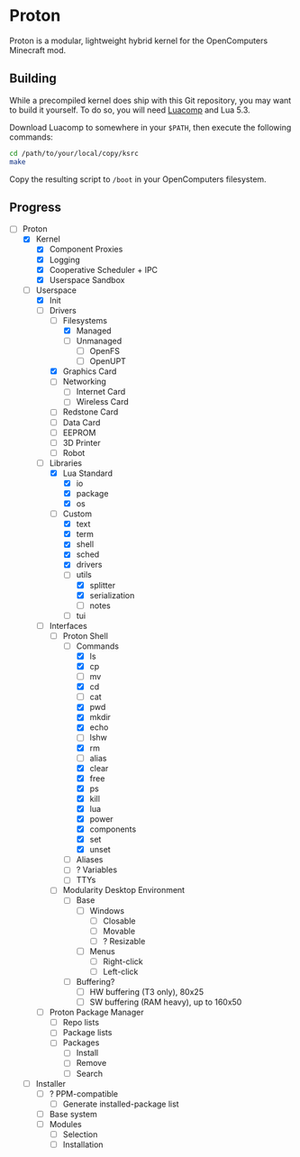 # Proton

Proton is a modular, lightweight hybrid kernel for the OpenComputers Minecraft mod.

## Building

While a precompiled kernel does ship with this Git repository, you may want to build it yourself. To do so, you will need [Luacomp](https://github.com/Adorable-Catgirl/Luacomp) and Lua 5.3.

Download Luacomp to somewhere in your `$PATH`, then execute the following commands:
```bash
cd /path/to/your/local/copy/ksrc
make
```
Copy the resulting script to `/boot` in your OpenComputers filesystem.

## Progress

- [ ] Proton
  - [X] Kernel
    - [X] Component Proxies
    - [X] Logging
    - [X] Cooperative Scheduler + IPC
    - [X] Userspace Sandbox
  - [ ] Userspace
    - [X] Init
    - [ ] Drivers
      - [ ] Filesystems
        - [X] Managed
        - [ ] Unmanaged
          - [ ] OpenFS
          - [ ] OpenUPT
      - [X] Graphics Card
      - [ ] Networking
        - [ ] Internet Card
        - [ ] Wireless Card
      - [ ] Redstone Card
      - [ ] Data Card
      - [ ] EEPROM
      - [ ] 3D Printer
      - [ ] Robot
    - [ ] Libraries
      - [X] Lua Standard
        - [X] io
        - [X] package
        - [X] os
      - [ ] Custom
        - [X] text
        - [X] term
        - [X] shell
        - [X] sched
        - [X] drivers
        - [ ] utils
          - [X] splitter
          - [X] serialization
          - [ ] notes
        - [ ] tui
    - [ ] Interfaces
      - [ ] Proton Shell
        - [ ] Commands
          - [X] ls
          - [X] cp
          - [ ] mv
          - [X] cd
          - [ ] cat
          - [X] pwd
          - [X] mkdir
          - [x] echo
          - [ ] lshw
          - [X] rm
          - [ ] alias
          - [X] clear
          - [X] free
          - [X] ps
          - [X] kill
          - [X] lua
          - [X] power
          - [X] components
          - [X] set
          - [X] unset
        - [ ] Aliases
        - [ ] ? Variables
        - [ ] TTYs
      - [ ] Modularity Desktop Environment
        - [ ] Base
          - [ ] Windows
            - [ ] Closable
            - [ ] Movable
            - [ ] ? Resizable
          - [ ] Menus
            - [ ] Right-click
            - [ ] Left-click
        - [ ] Buffering?
          - [ ] HW buffering (T3 only), 80x25
          - [ ] SW buffering (RAM heavy), up to 160x50
    - [ ] Proton Package Manager
      - [ ] Repo lists
      - [ ] Package lists
      - [ ] Packages
        - [ ] Install
        - [ ] Remove
        - [ ] Search
  - [ ] Installer
    - [ ] ? PPM-compatible
      - [ ] Generate installed-package list
    - [ ] Base system
    - [ ] Modules
      - [ ] Selection
      - [ ] Installation
